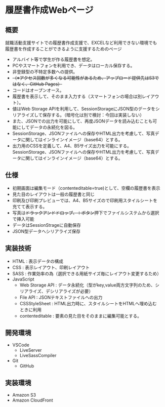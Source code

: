 # 履歴書作成Webページ

## 概要

就職活動支援サイトでの履歴書作成支援で、EXCELなど利用できない環境でも履歴書を作成することができるように支援するためのページ

- アルバイト等で学生が作る履歴書を想定。
- PCやスマートフォンを利用でき、データはローカル保存する。
- 非登録型の不特定多数への提供。
- ~~（※アクセス回数が多くなる可能性があるため、アップロード提供先はS3ではなく、GitHub Pages）~~
- コードはオープンオース。
- 履歴書を表示して、そのまま入力する（スマートフォンの場合は別レイアウト）。
- 値はWeb Storage APIを利用して、SessionStorageにJSON型のデータをシリアライズして保存する。（暗号化は別で検討：今回は実装しない）
- また、JSONでの出力を可能にして、再度JSONデータを読み込むことも可能にしてデータの永続化を図る。
- SessionStorage、JSONファイルへの保存やHTML出力を考慮して、写真データに関してはインラインイメージ（base64）とする。
- 出力用のCSSを定義して、A4、B5サイズ出力を可能にする。
SessionStorage、JSONファイルへの保存やHTML出力を考慮して、写真データに関してはインラインイメージ（base64）とする。


## 仕様
- 初期画面は編集モード（contenteditable=true)として、空欄の履歴書を表示
- 見た目のレイアウトは一般の履歴書と同じ
- 印刷及び印刷プレビューでは、A4、B5サイズので印刷用スタイルシートを充てて表示する。
- 写真は~~ドラックアンドドロップ、＋ボタン~~押下でファイルシステムから選択で挿入可能
- データはSessionStrageに自動保存
- JSON型データへシリアライズ保存

## 実装技術
- HTML         		: 表示データの構成
- CSS 				: 表示レイアウト、印刷レイアウト
- SASS              : 作業効率の為（選択できる用紙サイズ毎にレイアウト変更するため）
- JavaScript
   - Web Storage API  : データ永続化（型がkey,value両方文字列のため、シリアライズ、デシリアライズが必要）
   - File API         : JSONテキストファイルへの出力
   - CSSStyleSheet    : HTML出力時に、スタイルシートをHTMLへ埋め込むときに利用
   - contenteditable  : 要素の見た目をそのままに編集可能とする。

## 開発環境

- VSCode
   - LiveServer 
   - LiveSassCompiler
- Git
   - GitHub

## 実装環境
- Amazon S3
- Amazon CloudFront
